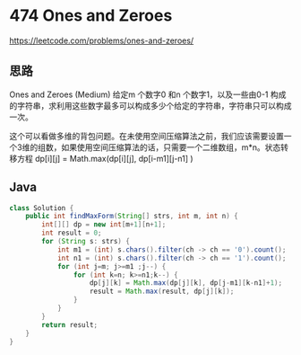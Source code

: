 # 474 Ones and Zeroes

https://leetcode.com/problems/ones-and-zeroes/



## 思路

 Ones and Zeroes (Medium)  给定m 个数字0 和n 个数字1，以及一些由0-1 构成的字符串，求利用这些数字最多可以构成多少个给定的字符串，字符串只可以构成一次。

这个可以看做多维的背包问题。在未使用空间压缩算法之前，我们应该需要设置一个3维的组数，如果使用空间压缩算法的话，只需要一个二维数组，m*n。状态转移方程 dp[i][j] = Math.max(dp[i][j], dp[i-m1][j-n1] )



## Java

```java
class Solution {
    public int findMaxForm(String[] strs, int m, int n) {
        int[][] dp = new int[m+1][n+1]; 
        int result = 0;
        for (String s: strs) {
            int m1 = (int) s.chars().filter(ch -> ch == '0').count();
            int n1 = (int) s.chars().filter(ch -> ch == '1').count();
            for (int j=m; j>=m1 ;j--) {
                for (int k=n; k>=n1;k--) {
                    dp[j][k] = Math.max(dp[j][k], dp[j-m1][k-n1]+1);
                    result = Math.max(result, dp[j][k]);
                }
            } 
        }
        return result;
    }
}
```

